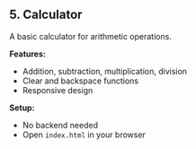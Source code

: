 ## 5. Calculator

A basic calculator for arithmetic operations.

**Features:**
- Addition, subtraction, multiplication, division
- Clear and backspace functions
- Responsive design

**Setup:**
- No backend needed
- Open `index.html` in your browser
